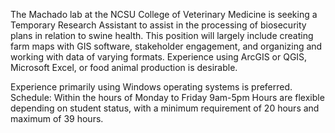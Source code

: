 The Machado lab at the NCSU College of Veterinary Medicine is seeking a Temporary Research Assistant to assist in the processing of biosecurity 
plans in relation to swine health. This position will largely include creating farm maps with GIS software, stakeholder engagement, and organizing 
and working with data of varying formats. Experience using ArcGIS or QGIS, Microsoft Excel, or food animal production is desirable.

Experience primarily using Windows operating systems is preferred.
Schedule: Within the hours of Monday to Friday 9am-5pm
Hours are flexible depending on student status, with a minimum requirement of 20 hours and maximum of 39 hours.
